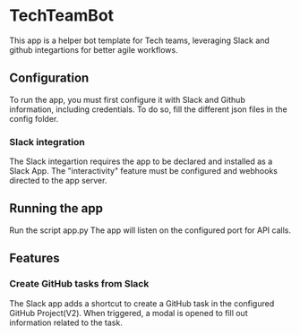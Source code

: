 # TechTeamBot
This app is a helper bot template for Tech teams, leveraging Slack and github integartions for better agile workflows.

## Configuration
To run the app, you must first configure it with Slack and Github information, including credentials.
To do so, fill the different json files in the config folder.

### Slack integration
The Slack integartion requires the app to be declared and installed as a Slack App. The "interactivity" feature must be configured and webhooks directed to the app server.

## Running the app
Run the script app.py
The app will listen on the configured port for API calls.

## Features
### Create GitHub tasks from Slack
The Slack app adds a shortcut to create a GitHub task in the configured GitHub Project(V2). When triggered, a modal is opened to fill out information related to the task.